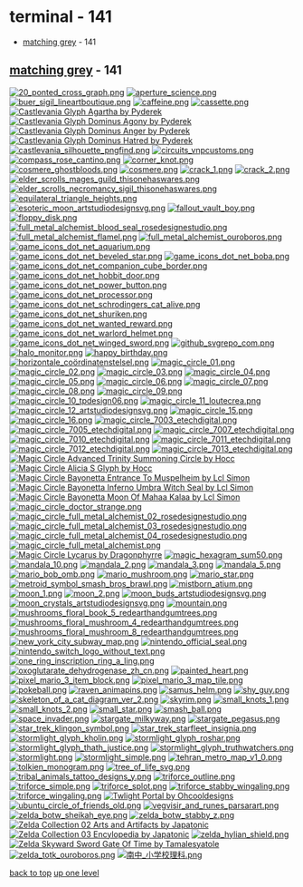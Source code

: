 # terminal - 141
- [matching grey](#matching-grey) - 141

<a id="matching-grey"></a>

## [matching grey](/terminal/matching%20grey/README.MD) - 141
[![20_ponted_cross_graph.png](/.internals/thumbnails/terminal/matching%20grey/20_ponted_cross_graph.png "20_ponted_cross_graph.png")](https://raw.githubusercontent.com/buckmanc/wallpapers/main/terminal/matching%20grey/20_ponted_cross_graph.png)
[![aperture_science.png](/.internals/thumbnails/terminal/matching%20grey/aperture_science.png "aperture_science.png")](https://raw.githubusercontent.com/buckmanc/wallpapers/main/terminal/matching%20grey/aperture_science.png)
[![buer_sigil_lineartboutique.png](/.internals/thumbnails/terminal/matching%20grey/buer_sigil_lineartboutique.png "buer_sigil_lineartboutique.png")](https://raw.githubusercontent.com/buckmanc/wallpapers/main/terminal/matching%20grey/buer_sigil_lineartboutique.png)
[![caffeine.png](/.internals/thumbnails/terminal/matching%20grey/caffeine.png "caffeine.png")](https://raw.githubusercontent.com/buckmanc/wallpapers/main/terminal/matching%20grey/caffeine.png)
[![cassette.png](/.internals/thumbnails/terminal/matching%20grey/cassette.png "cassette.png")](https://raw.githubusercontent.com/buckmanc/wallpapers/main/terminal/matching%20grey/cassette.png)
[![Castlevania Glyph Agartha by Pyderek](/.internals/thumbnails/terminal/matching%20grey/castlevania_glyph_agartha_by_pyderek.png "Castlevania Glyph Agartha by Pyderek")](https://raw.githubusercontent.com/buckmanc/wallpapers/main/terminal/matching%20grey/castlevania_glyph_agartha_by_pyderek.png)
[![Castlevania Glyph Dominus Agony by Pyderek](/.internals/thumbnails/terminal/matching%20grey/castlevania_glyph_dominus_agony_by_pyderek.png "Castlevania Glyph Dominus Agony by Pyderek")](https://raw.githubusercontent.com/buckmanc/wallpapers/main/terminal/matching%20grey/castlevania_glyph_dominus_agony_by_pyderek.png)
[![Castlevania Glyph Dominus Anger by Pyderek](/.internals/thumbnails/terminal/matching%20grey/castlevania_glyph_dominus_anger_by_pyderek.png "Castlevania Glyph Dominus Anger by Pyderek")](https://raw.githubusercontent.com/buckmanc/wallpapers/main/terminal/matching%20grey/castlevania_glyph_dominus_anger_by_pyderek.png)
[![Castlevania Glyph Dominus Hatred by Pyderek](/.internals/thumbnails/terminal/matching%20grey/castlevania_glyph_dominus_hatred_by_pyderek.png "Castlevania Glyph Dominus Hatred by Pyderek")](https://raw.githubusercontent.com/buckmanc/wallpapers/main/terminal/matching%20grey/castlevania_glyph_dominus_hatred_by_pyderek.png)
[![castlevania_silhouette_pngfind.png](/.internals/thumbnails/terminal/matching%20grey/castlevania_silhouette_pngfind.png "castlevania_silhouette_pngfind.png")](https://raw.githubusercontent.com/buckmanc/wallpapers/main/terminal/matching%20grey/castlevania_silhouette_pngfind.png)
[![circuits_vnpcustoms.png](/.internals/thumbnails/terminal/matching%20grey/circuits_vnpcustoms.png "circuits_vnpcustoms.png")](https://raw.githubusercontent.com/buckmanc/wallpapers/main/terminal/matching%20grey/circuits_vnpcustoms.png)
[![compass_rose_cantino.png](/.internals/thumbnails/terminal/matching%20grey/compass_rose_cantino.png "compass_rose_cantino.png")](https://raw.githubusercontent.com/buckmanc/wallpapers/main/terminal/matching%20grey/compass_rose_cantino.png)
[![corner_knot.png](/.internals/thumbnails/terminal/matching%20grey/corner_knot.png "corner_knot.png")](https://raw.githubusercontent.com/buckmanc/wallpapers/main/terminal/matching%20grey/corner_knot.png)
[![cosmere_ghostbloods.png](/.internals/thumbnails/terminal/matching%20grey/cosmere_ghostbloods.png "cosmere_ghostbloods.png")](https://raw.githubusercontent.com/buckmanc/wallpapers/main/terminal/matching%20grey/cosmere_ghostbloods.png)
[![cosmere.png](/.internals/thumbnails/terminal/matching%20grey/cosmere.png "cosmere.png")](https://raw.githubusercontent.com/buckmanc/wallpapers/main/terminal/matching%20grey/cosmere.png)
[![crack_1.png](/.internals/thumbnails/terminal/matching%20grey/crack_1.png "crack_1.png")](https://raw.githubusercontent.com/buckmanc/wallpapers/main/terminal/matching%20grey/crack_1.png)
[![crack_2.png](/.internals/thumbnails/terminal/matching%20grey/crack_2.png "crack_2.png")](https://raw.githubusercontent.com/buckmanc/wallpapers/main/terminal/matching%20grey/crack_2.png)
[![elder_scrolls_mages_guild_thisonehaswares.png](/.internals/thumbnails/terminal/matching%20grey/elder_scrolls_mages_guild_thisonehaswares.png "elder_scrolls_mages_guild_thisonehaswares.png")](https://raw.githubusercontent.com/buckmanc/wallpapers/main/terminal/matching%20grey/elder_scrolls_mages_guild_thisonehaswares.png)
[![elder_scrolls_necromancy_sigil_thisonehaswares.png](/.internals/thumbnails/terminal/matching%20grey/elder_scrolls_necromancy_sigil_thisonehaswares.png "elder_scrolls_necromancy_sigil_thisonehaswares.png")](https://raw.githubusercontent.com/buckmanc/wallpapers/main/terminal/matching%20grey/elder_scrolls_necromancy_sigil_thisonehaswares.png)
[![equilateral_triangle_heights.png](/.internals/thumbnails/terminal/matching%20grey/equilateral_triangle_heights.png "equilateral_triangle_heights.png")](https://raw.githubusercontent.com/buckmanc/wallpapers/main/terminal/matching%20grey/equilateral_triangle_heights.png)
[![esoteric_moon_artstudiodesignsvg.png](/.internals/thumbnails/terminal/matching%20grey/esoteric_moon_artstudiodesignsvg.png "esoteric_moon_artstudiodesignsvg.png")](https://raw.githubusercontent.com/buckmanc/wallpapers/main/terminal/matching%20grey/esoteric_moon_artstudiodesignsvg.png)
[![fallout_vault_boy.png](/.internals/thumbnails/terminal/matching%20grey/fallout_vault_boy.png "fallout_vault_boy.png")](https://raw.githubusercontent.com/buckmanc/wallpapers/main/terminal/matching%20grey/fallout_vault_boy.png)
[![floppy_disk.png](/.internals/thumbnails/terminal/matching%20grey/floppy_disk.png "floppy_disk.png")](https://raw.githubusercontent.com/buckmanc/wallpapers/main/terminal/matching%20grey/floppy_disk.png)
[![full_metal_alchemist_blood_seal_rosedesignestudio.png](/.internals/thumbnails/terminal/matching%20grey/full_metal_alchemist_blood_seal_rosedesignestudio.png "full_metal_alchemist_blood_seal_rosedesignestudio.png")](https://raw.githubusercontent.com/buckmanc/wallpapers/main/terminal/matching%20grey/full_metal_alchemist_blood_seal_rosedesignestudio.png)
[![full_metal_alchemist_flamel.png](/.internals/thumbnails/terminal/matching%20grey/full_metal_alchemist_flamel.png "full_metal_alchemist_flamel.png")](https://raw.githubusercontent.com/buckmanc/wallpapers/main/terminal/matching%20grey/full_metal_alchemist_flamel.png)
[![full_metal_alchemist_ouroboros.png](/.internals/thumbnails/terminal/matching%20grey/full_metal_alchemist_ouroboros.png "full_metal_alchemist_ouroboros.png")](https://raw.githubusercontent.com/buckmanc/wallpapers/main/terminal/matching%20grey/full_metal_alchemist_ouroboros.png)
[![game_icons_dot_net_aquarium.png](/.internals/thumbnails/terminal/matching%20grey/game_icons_dot_net_aquarium.png "game_icons_dot_net_aquarium.png")](https://raw.githubusercontent.com/buckmanc/wallpapers/main/terminal/matching%20grey/game_icons_dot_net_aquarium.png)
[![game_icons_dot_net_beveled_star.png](/.internals/thumbnails/terminal/matching%20grey/game_icons_dot_net_beveled_star.png "game_icons_dot_net_beveled_star.png")](https://raw.githubusercontent.com/buckmanc/wallpapers/main/terminal/matching%20grey/game_icons_dot_net_beveled_star.png)
[![game_icons_dot_net_boba.png](/.internals/thumbnails/terminal/matching%20grey/game_icons_dot_net_boba.png "game_icons_dot_net_boba.png")](https://raw.githubusercontent.com/buckmanc/wallpapers/main/terminal/matching%20grey/game_icons_dot_net_boba.png)
[![game_icons_dot_net_companion_cube_border.png](/.internals/thumbnails/terminal/matching%20grey/game_icons_dot_net_companion_cube_border.png "game_icons_dot_net_companion_cube_border.png")](https://raw.githubusercontent.com/buckmanc/wallpapers/main/terminal/matching%20grey/game_icons_dot_net_companion_cube_border.png)
[![game_icons_dot_net_hobbit_door.png](/.internals/thumbnails/terminal/matching%20grey/game_icons_dot_net_hobbit_door.png "game_icons_dot_net_hobbit_door.png")](https://raw.githubusercontent.com/buckmanc/wallpapers/main/terminal/matching%20grey/game_icons_dot_net_hobbit_door.png)
[![game_icons_dot_net_power_button.png](/.internals/thumbnails/terminal/matching%20grey/game_icons_dot_net_power_button.png "game_icons_dot_net_power_button.png")](https://raw.githubusercontent.com/buckmanc/wallpapers/main/terminal/matching%20grey/game_icons_dot_net_power_button.png)
[![game_icons_dot_net_processor.png](/.internals/thumbnails/terminal/matching%20grey/game_icons_dot_net_processor.png "game_icons_dot_net_processor.png")](https://raw.githubusercontent.com/buckmanc/wallpapers/main/terminal/matching%20grey/game_icons_dot_net_processor.png)
[![game_icons_dot_net_schrodingers_cat_alive.png](/.internals/thumbnails/terminal/matching%20grey/game_icons_dot_net_schrodingers_cat_alive.png "game_icons_dot_net_schrodingers_cat_alive.png")](https://raw.githubusercontent.com/buckmanc/wallpapers/main/terminal/matching%20grey/game_icons_dot_net_schrodingers_cat_alive.png)
[![game_icons_dot_net_shuriken.png](/.internals/thumbnails/terminal/matching%20grey/game_icons_dot_net_shuriken.png "game_icons_dot_net_shuriken.png")](https://raw.githubusercontent.com/buckmanc/wallpapers/main/terminal/matching%20grey/game_icons_dot_net_shuriken.png)
[![game_icons_dot_net_wanted_reward.png](/.internals/thumbnails/terminal/matching%20grey/game_icons_dot_net_wanted_reward.png "game_icons_dot_net_wanted_reward.png")](https://raw.githubusercontent.com/buckmanc/wallpapers/main/terminal/matching%20grey/game_icons_dot_net_wanted_reward.png)
[![game_icons_dot_net_warlord_helmet.png](/.internals/thumbnails/terminal/matching%20grey/game_icons_dot_net_warlord_helmet.png "game_icons_dot_net_warlord_helmet.png")](https://raw.githubusercontent.com/buckmanc/wallpapers/main/terminal/matching%20grey/game_icons_dot_net_warlord_helmet.png)
[![game_icons_dot_net_winged_sword.png](/.internals/thumbnails/terminal/matching%20grey/game_icons_dot_net_winged_sword.png "game_icons_dot_net_winged_sword.png")](https://raw.githubusercontent.com/buckmanc/wallpapers/main/terminal/matching%20grey/game_icons_dot_net_winged_sword.png)
[![github_svgrepo_com.png](/.internals/thumbnails/terminal/matching%20grey/github_svgrepo_com.png "github_svgrepo_com.png")](https://raw.githubusercontent.com/buckmanc/wallpapers/main/terminal/matching%20grey/github_svgrepo_com.png)
[![halo_monitor.png](/.internals/thumbnails/terminal/matching%20grey/halo_monitor.png "halo_monitor.png")](https://raw.githubusercontent.com/buckmanc/wallpapers/main/terminal/matching%20grey/halo_monitor.png)
[![happy_birthday.png](/.internals/thumbnails/terminal/matching%20grey/happy_birthday.png "happy_birthday.png")](https://raw.githubusercontent.com/buckmanc/wallpapers/main/terminal/matching%20grey/happy_birthday.png)
[![horizontale_coördinatenstelsel.png](/.internals/thumbnails/terminal/matching%20grey/horizontale_coördinatenstelsel.png "horizontale_coördinatenstelsel.png")](https://raw.githubusercontent.com/buckmanc/wallpapers/main/terminal/matching%20grey/horizontale_coördinatenstelsel.png)
[![magic_circle_01.png](/.internals/thumbnails/terminal/matching%20grey/magic_circle_01.png "magic_circle_01.png")](https://raw.githubusercontent.com/buckmanc/wallpapers/main/terminal/matching%20grey/magic_circle_01.png)
[![magic_circle_02.png](/.internals/thumbnails/terminal/matching%20grey/magic_circle_02.png "magic_circle_02.png")](https://raw.githubusercontent.com/buckmanc/wallpapers/main/terminal/matching%20grey/magic_circle_02.png)
[![magic_circle_03.png](/.internals/thumbnails/terminal/matching%20grey/magic_circle_03.png "magic_circle_03.png")](https://raw.githubusercontent.com/buckmanc/wallpapers/main/terminal/matching%20grey/magic_circle_03.png)
[![magic_circle_04.png](/.internals/thumbnails/terminal/matching%20grey/magic_circle_04.png "magic_circle_04.png")](https://raw.githubusercontent.com/buckmanc/wallpapers/main/terminal/matching%20grey/magic_circle_04.png)
[![magic_circle_05.png](/.internals/thumbnails/terminal/matching%20grey/magic_circle_05.png "magic_circle_05.png")](https://raw.githubusercontent.com/buckmanc/wallpapers/main/terminal/matching%20grey/magic_circle_05.png)
[![magic_circle_06.png](/.internals/thumbnails/terminal/matching%20grey/magic_circle_06.png "magic_circle_06.png")](https://raw.githubusercontent.com/buckmanc/wallpapers/main/terminal/matching%20grey/magic_circle_06.png)
[![magic_circle_07.png](/.internals/thumbnails/terminal/matching%20grey/magic_circle_07.png "magic_circle_07.png")](https://raw.githubusercontent.com/buckmanc/wallpapers/main/terminal/matching%20grey/magic_circle_07.png)
[![magic_circle_08.png](/.internals/thumbnails/terminal/matching%20grey/magic_circle_08.png "magic_circle_08.png")](https://raw.githubusercontent.com/buckmanc/wallpapers/main/terminal/matching%20grey/magic_circle_08.png)
[![magic_circle_09.png](/.internals/thumbnails/terminal/matching%20grey/magic_circle_09.png "magic_circle_09.png")](https://raw.githubusercontent.com/buckmanc/wallpapers/main/terminal/matching%20grey/magic_circle_09.png)
[![magic_circle_10_tpdesign06.png](/.internals/thumbnails/terminal/matching%20grey/magic_circle_10_tpdesign06.png "magic_circle_10_tpdesign06.png")](https://raw.githubusercontent.com/buckmanc/wallpapers/main/terminal/matching%20grey/magic_circle_10_tpdesign06.png)
[![magic_circle_11_loutecrea.png](/.internals/thumbnails/terminal/matching%20grey/magic_circle_11_loutecrea.png "magic_circle_11_loutecrea.png")](https://raw.githubusercontent.com/buckmanc/wallpapers/main/terminal/matching%20grey/magic_circle_11_loutecrea.png)
[![magic_circle_12_artstudiodesignsvg.png](/.internals/thumbnails/terminal/matching%20grey/magic_circle_12_artstudiodesignsvg.png "magic_circle_12_artstudiodesignsvg.png")](https://raw.githubusercontent.com/buckmanc/wallpapers/main/terminal/matching%20grey/magic_circle_12_artstudiodesignsvg.png)
[![magic_circle_15.png](/.internals/thumbnails/terminal/matching%20grey/magic_circle_15.png "magic_circle_15.png")](https://raw.githubusercontent.com/buckmanc/wallpapers/main/terminal/matching%20grey/magic_circle_15.png)
[![magic_circle_16.png](/.internals/thumbnails/terminal/matching%20grey/magic_circle_16.png "magic_circle_16.png")](https://raw.githubusercontent.com/buckmanc/wallpapers/main/terminal/matching%20grey/magic_circle_16.png)
[![magic_circle_7003_etechdigital.png](/.internals/thumbnails/terminal/matching%20grey/magic_circle_7003_etechdigital.png "magic_circle_7003_etechdigital.png")](https://raw.githubusercontent.com/buckmanc/wallpapers/main/terminal/matching%20grey/magic_circle_7003_etechdigital.png)
[![magic_circle_7005_etechdigital.png](/.internals/thumbnails/terminal/matching%20grey/magic_circle_7005_etechdigital.png "magic_circle_7005_etechdigital.png")](https://raw.githubusercontent.com/buckmanc/wallpapers/main/terminal/matching%20grey/magic_circle_7005_etechdigital.png)
[![magic_circle_7007_etechdigital.png](/.internals/thumbnails/terminal/matching%20grey/magic_circle_7007_etechdigital.png "magic_circle_7007_etechdigital.png")](https://raw.githubusercontent.com/buckmanc/wallpapers/main/terminal/matching%20grey/magic_circle_7007_etechdigital.png)
[![magic_circle_7010_etechdigital.png](/.internals/thumbnails/terminal/matching%20grey/magic_circle_7010_etechdigital.png "magic_circle_7010_etechdigital.png")](https://raw.githubusercontent.com/buckmanc/wallpapers/main/terminal/matching%20grey/magic_circle_7010_etechdigital.png)
[![magic_circle_7011_etechdigital.png](/.internals/thumbnails/terminal/matching%20grey/magic_circle_7011_etechdigital.png "magic_circle_7011_etechdigital.png")](https://raw.githubusercontent.com/buckmanc/wallpapers/main/terminal/matching%20grey/magic_circle_7011_etechdigital.png)
[![magic_circle_7012_etechdigital.png](/.internals/thumbnails/terminal/matching%20grey/magic_circle_7012_etechdigital.png "magic_circle_7012_etechdigital.png")](https://raw.githubusercontent.com/buckmanc/wallpapers/main/terminal/matching%20grey/magic_circle_7012_etechdigital.png)
[![magic_circle_7013_etechdigital.png](/.internals/thumbnails/terminal/matching%20grey/magic_circle_7013_etechdigital.png "magic_circle_7013_etechdigital.png")](https://raw.githubusercontent.com/buckmanc/wallpapers/main/terminal/matching%20grey/magic_circle_7013_etechdigital.png)
[![Magic Circle Advanced Trinity Summoning Circle by Hocc](/.internals/thumbnails/terminal/matching%20grey/magic_circle_advanced_trinity_summoning_circle_by_hocc.png "Magic Circle Advanced Trinity Summoning Circle by Hocc")](https://raw.githubusercontent.com/buckmanc/wallpapers/main/terminal/matching%20grey/magic_circle_advanced_trinity_summoning_circle_by_hocc.png)
[![Magic Circle Alicia S Glyph by Hocc](/.internals/thumbnails/terminal/matching%20grey/magic_circle_alicia_s_glyph_by_hocc.png "Magic Circle Alicia S Glyph by Hocc")](https://raw.githubusercontent.com/buckmanc/wallpapers/main/terminal/matching%20grey/magic_circle_alicia_s_glyph_by_hocc.png)
[![Magic Circle Bayonetta Entrance To Muspelheim by Lcl Simon](/.internals/thumbnails/terminal/matching%20grey/magic_circle_bayonetta_entrance_to_muspelheim_by_lcl_simon.png "Magic Circle Bayonetta Entrance To Muspelheim by Lcl Simon")](https://raw.githubusercontent.com/buckmanc/wallpapers/main/terminal/matching%20grey/magic_circle_bayonetta_entrance_to_muspelheim_by_lcl_simon.png)
[![Magic Circle Bayonetta Inferno Umbra Witch Seal by Lcl Simon](/.internals/thumbnails/terminal/matching%20grey/magic_circle_bayonetta_inferno_umbra_witch_seal_by_lcl_simon.png "Magic Circle Bayonetta Inferno Umbra Witch Seal by Lcl Simon")](https://raw.githubusercontent.com/buckmanc/wallpapers/main/terminal/matching%20grey/magic_circle_bayonetta_inferno_umbra_witch_seal_by_lcl_simon.png)
[![Magic Circle Bayonetta Moon Of Mahaa Kalaa by Lcl Simon](/.internals/thumbnails/terminal/matching%20grey/magic_circle_bayonetta_moon_of_mahaa_kalaa_by_lcl_simon.png "Magic Circle Bayonetta Moon Of Mahaa Kalaa by Lcl Simon")](https://raw.githubusercontent.com/buckmanc/wallpapers/main/terminal/matching%20grey/magic_circle_bayonetta_moon_of_mahaa_kalaa_by_lcl_simon.png)
[![magic_circle_doctor_strange.png](/.internals/thumbnails/terminal/matching%20grey/magic_circle_doctor_strange.png "magic_circle_doctor_strange.png")](https://raw.githubusercontent.com/buckmanc/wallpapers/main/terminal/matching%20grey/magic_circle_doctor_strange.png)
[![magic_circle_full_metal_alchemist_02_rosedesignestudio.png](/.internals/thumbnails/terminal/matching%20grey/magic_circle_full_metal_alchemist_02_rosedesignestudio.png "magic_circle_full_metal_alchemist_02_rosedesignestudio.png")](https://raw.githubusercontent.com/buckmanc/wallpapers/main/terminal/matching%20grey/magic_circle_full_metal_alchemist_02_rosedesignestudio.png)
[![magic_circle_full_metal_alchemist_03_rosedesignestudio.png](/.internals/thumbnails/terminal/matching%20grey/magic_circle_full_metal_alchemist_03_rosedesignestudio.png "magic_circle_full_metal_alchemist_03_rosedesignestudio.png")](https://raw.githubusercontent.com/buckmanc/wallpapers/main/terminal/matching%20grey/magic_circle_full_metal_alchemist_03_rosedesignestudio.png)
[![magic_circle_full_metal_alchemist_04_rosedesignestudio.png](/.internals/thumbnails/terminal/matching%20grey/magic_circle_full_metal_alchemist_04_rosedesignestudio.png "magic_circle_full_metal_alchemist_04_rosedesignestudio.png")](https://raw.githubusercontent.com/buckmanc/wallpapers/main/terminal/matching%20grey/magic_circle_full_metal_alchemist_04_rosedesignestudio.png)
[![magic_circle_full_metal_alchemist.png](/.internals/thumbnails/terminal/matching%20grey/magic_circle_full_metal_alchemist.png "magic_circle_full_metal_alchemist.png")](https://raw.githubusercontent.com/buckmanc/wallpapers/main/terminal/matching%20grey/magic_circle_full_metal_alchemist.png)
[![Magic Circle Lycarus by Dragonphyrre](/.internals/thumbnails/terminal/matching%20grey/magic_circle_lycarus_by_dragonphyrre.png "Magic Circle Lycarus by Dragonphyrre")](https://raw.githubusercontent.com/buckmanc/wallpapers/main/terminal/matching%20grey/magic_circle_lycarus_by_dragonphyrre.png)
[![magic_hexagram_sum50.png](/.internals/thumbnails/terminal/matching%20grey/magic_hexagram_sum50.png "magic_hexagram_sum50.png")](https://raw.githubusercontent.com/buckmanc/wallpapers/main/terminal/matching%20grey/magic_hexagram_sum50.png)
[![mandala_10.png](/.internals/thumbnails/terminal/matching%20grey/mandala_10.png "mandala_10.png")](https://raw.githubusercontent.com/buckmanc/wallpapers/main/terminal/matching%20grey/mandala_10.png)
[![mandala_2.png](/.internals/thumbnails/terminal/matching%20grey/mandala_2.png "mandala_2.png")](https://raw.githubusercontent.com/buckmanc/wallpapers/main/terminal/matching%20grey/mandala_2.png)
[![mandala_3.png](/.internals/thumbnails/terminal/matching%20grey/mandala_3.png "mandala_3.png")](https://raw.githubusercontent.com/buckmanc/wallpapers/main/terminal/matching%20grey/mandala_3.png)
[![mandala_5.png](/.internals/thumbnails/terminal/matching%20grey/mandala_5.png "mandala_5.png")](https://raw.githubusercontent.com/buckmanc/wallpapers/main/terminal/matching%20grey/mandala_5.png)
[![mario_bob_omb.png](/.internals/thumbnails/terminal/matching%20grey/mario_bob_omb.png "mario_bob_omb.png")](https://raw.githubusercontent.com/buckmanc/wallpapers/main/terminal/matching%20grey/mario_bob_omb.png)
[![mario_mushroom.png](/.internals/thumbnails/terminal/matching%20grey/mario_mushroom.png "mario_mushroom.png")](https://raw.githubusercontent.com/buckmanc/wallpapers/main/terminal/matching%20grey/mario_mushroom.png)
[![mario_star.png](/.internals/thumbnails/terminal/matching%20grey/mario_star.png "mario_star.png")](https://raw.githubusercontent.com/buckmanc/wallpapers/main/terminal/matching%20grey/mario_star.png)
[![metroid_symbol_smash_bros_brawl.png](/.internals/thumbnails/terminal/matching%20grey/metroid_symbol_smash_bros_brawl.png "metroid_symbol_smash_bros_brawl.png")](https://raw.githubusercontent.com/buckmanc/wallpapers/main/terminal/matching%20grey/metroid_symbol_smash_bros_brawl.png)
[![mistborn_atium.png](/.internals/thumbnails/terminal/matching%20grey/mistborn_atium.png "mistborn_atium.png")](https://raw.githubusercontent.com/buckmanc/wallpapers/main/terminal/matching%20grey/mistborn_atium.png)
[![moon_1.png](/.internals/thumbnails/terminal/matching%20grey/moon_1.png "moon_1.png")](https://raw.githubusercontent.com/buckmanc/wallpapers/main/terminal/matching%20grey/moon_1.png)
[![moon_2.png](/.internals/thumbnails/terminal/matching%20grey/moon_2.png "moon_2.png")](https://raw.githubusercontent.com/buckmanc/wallpapers/main/terminal/matching%20grey/moon_2.png)
[![moon_buds_artstudiodesignsvg.png](/.internals/thumbnails/terminal/matching%20grey/moon_buds_artstudiodesignsvg.png "moon_buds_artstudiodesignsvg.png")](https://raw.githubusercontent.com/buckmanc/wallpapers/main/terminal/matching%20grey/moon_buds_artstudiodesignsvg.png)
[![moon_crystals_artstudiodesignsvg.png](/.internals/thumbnails/terminal/matching%20grey/moon_crystals_artstudiodesignsvg.png "moon_crystals_artstudiodesignsvg.png")](https://raw.githubusercontent.com/buckmanc/wallpapers/main/terminal/matching%20grey/moon_crystals_artstudiodesignsvg.png)
[![mountain.png](/.internals/thumbnails/terminal/matching%20grey/mountain.png "mountain.png")](https://raw.githubusercontent.com/buckmanc/wallpapers/main/terminal/matching%20grey/mountain.png)
[![mushrooms_floral_book_5_redearthandgumtrees.png](/.internals/thumbnails/terminal/matching%20grey/mushrooms_floral_book_5_redearthandgumtrees.png "mushrooms_floral_book_5_redearthandgumtrees.png")](https://raw.githubusercontent.com/buckmanc/wallpapers/main/terminal/matching%20grey/mushrooms_floral_book_5_redearthandgumtrees.png)
[![mushrooms_floral_mushroom_4_redearthandgumtrees.png](/.internals/thumbnails/terminal/matching%20grey/mushrooms_floral_mushroom_4_redearthandgumtrees.png "mushrooms_floral_mushroom_4_redearthandgumtrees.png")](https://raw.githubusercontent.com/buckmanc/wallpapers/main/terminal/matching%20grey/mushrooms_floral_mushroom_4_redearthandgumtrees.png)
[![mushrooms_floral_mushroom_8_redearthandgumtrees.png](/.internals/thumbnails/terminal/matching%20grey/mushrooms_floral_mushroom_8_redearthandgumtrees.png "mushrooms_floral_mushroom_8_redearthandgumtrees.png")](https://raw.githubusercontent.com/buckmanc/wallpapers/main/terminal/matching%20grey/mushrooms_floral_mushroom_8_redearthandgumtrees.png)
[![new_york_city_subway_map.png](/.internals/thumbnails/terminal/matching%20grey/new_york_city_subway_map.png "new_york_city_subway_map.png")](https://raw.githubusercontent.com/buckmanc/wallpapers/main/terminal/matching%20grey/new_york_city_subway_map.png)
[![nintendo_official_seal.png](/.internals/thumbnails/terminal/matching%20grey/nintendo_official_seal.png "nintendo_official_seal.png")](https://raw.githubusercontent.com/buckmanc/wallpapers/main/terminal/matching%20grey/nintendo_official_seal.png)
[![nintendo_switch_logo_without_text.png](/.internals/thumbnails/terminal/matching%20grey/nintendo_switch_logo_without_text.png "nintendo_switch_logo_without_text.png")](https://raw.githubusercontent.com/buckmanc/wallpapers/main/terminal/matching%20grey/nintendo_switch_logo_without_text.png)
[![one_ring_inscription_ring_a_ling.png](/.internals/thumbnails/terminal/matching%20grey/one_ring_inscription_ring_a_ling.png "one_ring_inscription_ring_a_ling.png")](https://raw.githubusercontent.com/buckmanc/wallpapers/main/terminal/matching%20grey/one_ring_inscription_ring_a_ling.png)
[![oxoglutarate_dehydrogenase_zh_cn.png](/.internals/thumbnails/terminal/matching%20grey/oxoglutarate_dehydrogenase_zh_cn.png "oxoglutarate_dehydrogenase_zh_cn.png")](https://raw.githubusercontent.com/buckmanc/wallpapers/main/terminal/matching%20grey/oxoglutarate_dehydrogenase_zh_cn.png)
[![painted_heart.png](/.internals/thumbnails/terminal/matching%20grey/painted_heart.png "painted_heart.png")](https://raw.githubusercontent.com/buckmanc/wallpapers/main/terminal/matching%20grey/painted_heart.png)
[![pixel_mario_3_item_block.png](/.internals/thumbnails/terminal/matching%20grey/pixel_mario_3_item_block.png "pixel_mario_3_item_block.png")](https://raw.githubusercontent.com/buckmanc/wallpapers/main/terminal/matching%20grey/pixel_mario_3_item_block.png)
[![pixel_mario_3_map_tile.png](/.internals/thumbnails/terminal/matching%20grey/pixel_mario_3_map_tile.png "pixel_mario_3_map_tile.png")](https://raw.githubusercontent.com/buckmanc/wallpapers/main/terminal/matching%20grey/pixel_mario_3_map_tile.png)
[![pokeball.png](/.internals/thumbnails/terminal/matching%20grey/pokeball.png "pokeball.png")](https://raw.githubusercontent.com/buckmanc/wallpapers/main/terminal/matching%20grey/pokeball.png)
[![raven_animapins.png](/.internals/thumbnails/terminal/matching%20grey/raven_animapins.png "raven_animapins.png")](https://raw.githubusercontent.com/buckmanc/wallpapers/main/terminal/matching%20grey/raven_animapins.png)
[![samus_helm.png](/.internals/thumbnails/terminal/matching%20grey/samus_helm.png "samus_helm.png")](https://raw.githubusercontent.com/buckmanc/wallpapers/main/terminal/matching%20grey/samus_helm.png)
[![shy_guy.png](/.internals/thumbnails/terminal/matching%20grey/shy_guy.png "shy_guy.png")](https://raw.githubusercontent.com/buckmanc/wallpapers/main/terminal/matching%20grey/shy_guy.png)
[![skeleton_of_a_cat_diagram_ver_2.png](/.internals/thumbnails/terminal/matching%20grey/skeleton_of_a_cat_diagram_ver_2.png "skeleton_of_a_cat_diagram_ver_2.png")](https://raw.githubusercontent.com/buckmanc/wallpapers/main/terminal/matching%20grey/skeleton_of_a_cat_diagram_ver_2.png)
[![skyrim.png](/.internals/thumbnails/terminal/matching%20grey/skyrim.png "skyrim.png")](https://raw.githubusercontent.com/buckmanc/wallpapers/main/terminal/matching%20grey/skyrim.png)
[![small_knots_1.png](/.internals/thumbnails/terminal/matching%20grey/small_knots_1.png "small_knots_1.png")](https://raw.githubusercontent.com/buckmanc/wallpapers/main/terminal/matching%20grey/small_knots_1.png)
[![small_knots_2.png](/.internals/thumbnails/terminal/matching%20grey/small_knots_2.png "small_knots_2.png")](https://raw.githubusercontent.com/buckmanc/wallpapers/main/terminal/matching%20grey/small_knots_2.png)
[![small_star.png](/.internals/thumbnails/terminal/matching%20grey/small_star.png "small_star.png")](https://raw.githubusercontent.com/buckmanc/wallpapers/main/terminal/matching%20grey/small_star.png)
[![smash_ball.png](/.internals/thumbnails/terminal/matching%20grey/smash_ball.png "smash_ball.png")](https://raw.githubusercontent.com/buckmanc/wallpapers/main/terminal/matching%20grey/smash_ball.png)
[![space_invader.png](/.internals/thumbnails/terminal/matching%20grey/space_invader.png "space_invader.png")](https://raw.githubusercontent.com/buckmanc/wallpapers/main/terminal/matching%20grey/space_invader.png)
[![stargate_milkyway.png](/.internals/thumbnails/terminal/matching%20grey/stargate_milkyway.png "stargate_milkyway.png")](https://raw.githubusercontent.com/buckmanc/wallpapers/main/terminal/matching%20grey/stargate_milkyway.png)
[![stargate_pegasus.png](/.internals/thumbnails/terminal/matching%20grey/stargate_pegasus.png "stargate_pegasus.png")](https://raw.githubusercontent.com/buckmanc/wallpapers/main/terminal/matching%20grey/stargate_pegasus.png)
[![star_trek_klingon_symbol.png](/.internals/thumbnails/terminal/matching%20grey/star_trek_klingon_symbol.png "star_trek_klingon_symbol.png")](https://raw.githubusercontent.com/buckmanc/wallpapers/main/terminal/matching%20grey/star_trek_klingon_symbol.png)
[![star_trek_starfleet_insignia.png](/.internals/thumbnails/terminal/matching%20grey/star_trek_starfleet_insignia.png "star_trek_starfleet_insignia.png")](https://raw.githubusercontent.com/buckmanc/wallpapers/main/terminal/matching%20grey/star_trek_starfleet_insignia.png)
[![stormlight_glyph_kholin.png](/.internals/thumbnails/terminal/matching%20grey/stormlight_glyph_kholin.png "stormlight_glyph_kholin.png")](https://raw.githubusercontent.com/buckmanc/wallpapers/main/terminal/matching%20grey/stormlight_glyph_kholin.png)
[![stormlight_glyph_roshar.png](/.internals/thumbnails/terminal/matching%20grey/stormlight_glyph_roshar.png "stormlight_glyph_roshar.png")](https://raw.githubusercontent.com/buckmanc/wallpapers/main/terminal/matching%20grey/stormlight_glyph_roshar.png)
[![stormlight_glyph_thath_justice.png](/.internals/thumbnails/terminal/matching%20grey/stormlight_glyph_thath_justice.png "stormlight_glyph_thath_justice.png")](https://raw.githubusercontent.com/buckmanc/wallpapers/main/terminal/matching%20grey/stormlight_glyph_thath_justice.png)
[![stormlight_glyph_truthwatchers.png](/.internals/thumbnails/terminal/matching%20grey/stormlight_glyph_truthwatchers.png "stormlight_glyph_truthwatchers.png")](https://raw.githubusercontent.com/buckmanc/wallpapers/main/terminal/matching%20grey/stormlight_glyph_truthwatchers.png)
[![stormlight.png](/.internals/thumbnails/terminal/matching%20grey/stormlight.png "stormlight.png")](https://raw.githubusercontent.com/buckmanc/wallpapers/main/terminal/matching%20grey/stormlight.png)
[![stormlight_simple.png](/.internals/thumbnails/terminal/matching%20grey/stormlight_simple.png "stormlight_simple.png")](https://raw.githubusercontent.com/buckmanc/wallpapers/main/terminal/matching%20grey/stormlight_simple.png)
[![tehran_metro_map_v1_0.png](/.internals/thumbnails/terminal/matching%20grey/tehran_metro_map_v1_0.png "tehran_metro_map_v1_0.png")](https://raw.githubusercontent.com/buckmanc/wallpapers/main/terminal/matching%20grey/tehran_metro_map_v1_0.png)
[![tolkien_monogram.png](/.internals/thumbnails/terminal/matching%20grey/tolkien_monogram.png "tolkien_monogram.png")](https://raw.githubusercontent.com/buckmanc/wallpapers/main/terminal/matching%20grey/tolkien_monogram.png)
[![tree_of_life_svg.png](/.internals/thumbnails/terminal/matching%20grey/tree_of_life_svg.png "tree_of_life_svg.png")](https://raw.githubusercontent.com/buckmanc/wallpapers/main/terminal/matching%20grey/tree_of_life_svg.png)
[![tribal_animals_tattoo_designs_y.png](/.internals/thumbnails/terminal/matching%20grey/tribal_animals_tattoo_designs_y.png "tribal_animals_tattoo_designs_y.png")](https://raw.githubusercontent.com/buckmanc/wallpapers/main/terminal/matching%20grey/tribal_animals_tattoo_designs_y.png)
[![triforce_outline.png](/.internals/thumbnails/terminal/matching%20grey/triforce_outline.png "triforce_outline.png")](https://raw.githubusercontent.com/buckmanc/wallpapers/main/terminal/matching%20grey/triforce_outline.png)
[![triforce_simple.png](/.internals/thumbnails/terminal/matching%20grey/triforce_simple.png "triforce_simple.png")](https://raw.githubusercontent.com/buckmanc/wallpapers/main/terminal/matching%20grey/triforce_simple.png)
[![triforce_splot.png](/.internals/thumbnails/terminal/matching%20grey/triforce_splot.png "triforce_splot.png")](https://raw.githubusercontent.com/buckmanc/wallpapers/main/terminal/matching%20grey/triforce_splot.png)
[![triforce_stabby_wingaling.png](/.internals/thumbnails/terminal/matching%20grey/triforce_stabby_wingaling.png "triforce_stabby_wingaling.png")](https://raw.githubusercontent.com/buckmanc/wallpapers/main/terminal/matching%20grey/triforce_stabby_wingaling.png)
[![triforce_wingaling.png](/.internals/thumbnails/terminal/matching%20grey/triforce_wingaling.png "triforce_wingaling.png")](https://raw.githubusercontent.com/buckmanc/wallpapers/main/terminal/matching%20grey/triforce_wingaling.png)
[![Twlight Portal by Ohcooldesigns](/.internals/thumbnails/terminal/matching%20grey/twlight_portal_by_ohcooldesigns.png "Twlight Portal by Ohcooldesigns")](https://raw.githubusercontent.com/buckmanc/wallpapers/main/terminal/matching%20grey/twlight_portal_by_ohcooldesigns.png)
[![ubuntu_circle_of_friends_old.png](/.internals/thumbnails/terminal/matching%20grey/ubuntu_circle_of_friends_old.png "ubuntu_circle_of_friends_old.png")](https://raw.githubusercontent.com/buckmanc/wallpapers/main/terminal/matching%20grey/ubuntu_circle_of_friends_old.png)
[![vegvisir_and_runes_parsarart.png](/.internals/thumbnails/terminal/matching%20grey/vegvisir_and_runes_parsarart.png "vegvisir_and_runes_parsarart.png")](https://raw.githubusercontent.com/buckmanc/wallpapers/main/terminal/matching%20grey/vegvisir_and_runes_parsarart.png)
[![zelda_botw_sheikah_eye.png](/.internals/thumbnails/terminal/matching%20grey/zelda_botw_sheikah_eye.png "zelda_botw_sheikah_eye.png")](https://raw.githubusercontent.com/buckmanc/wallpapers/main/terminal/matching%20grey/zelda_botw_sheikah_eye.png)
[![zelda_botw_stabby_z.png](/.internals/thumbnails/terminal/matching%20grey/zelda_botw_stabby_z.png "zelda_botw_stabby_z.png")](https://raw.githubusercontent.com/buckmanc/wallpapers/main/terminal/matching%20grey/zelda_botw_stabby_z.png)
[![Zelda Collection 02 Arts and Artifacts by Japatonic](/.internals/thumbnails/terminal/matching%20grey/zelda_collection_02_arts_and_artifacts_by_japatonic.png "Zelda Collection 02 Arts and Artifacts by Japatonic")](https://raw.githubusercontent.com/buckmanc/wallpapers/main/terminal/matching%20grey/zelda_collection_02_arts_and_artifacts_by_japatonic.png)
[![Zelda Collection 03 Encylopedia by Japatonic](/.internals/thumbnails/terminal/matching%20grey/zelda_collection_03_encylopedia_by_japatonic.png "Zelda Collection 03 Encylopedia by Japatonic")](https://raw.githubusercontent.com/buckmanc/wallpapers/main/terminal/matching%20grey/zelda_collection_03_encylopedia_by_japatonic.png)
[![zelda_hylian_shield.png](/.internals/thumbnails/terminal/matching%20grey/zelda_hylian_shield.png "zelda_hylian_shield.png")](https://raw.githubusercontent.com/buckmanc/wallpapers/main/terminal/matching%20grey/zelda_hylian_shield.png)
[![Zelda Skyward Sword Gate Of Time by Tamalesyatole](/.internals/thumbnails/terminal/matching%20grey/zelda_skyward_sword_gate_of_time_by_tamalesyatole.png "Zelda Skyward Sword Gate Of Time by Tamalesyatole")](https://raw.githubusercontent.com/buckmanc/wallpapers/main/terminal/matching%20grey/zelda_skyward_sword_gate_of_time_by_tamalesyatole.png)
[![zelda_totk_ouroboros.png](/.internals/thumbnails/terminal/matching%20grey/zelda_totk_ouroboros.png "zelda_totk_ouroboros.png")](https://raw.githubusercontent.com/buckmanc/wallpapers/main/terminal/matching%20grey/zelda_totk_ouroboros.png)
[![南中_小学校理科.png](/.internals/thumbnails/terminal/matching%20grey/南中_小学校理科.png "南中_小学校理科.png")](https://raw.githubusercontent.com/buckmanc/wallpapers/main/terminal/matching%20grey/南中_小学校理科.png)


[back to top](#)
[up one level](/README.MD)
